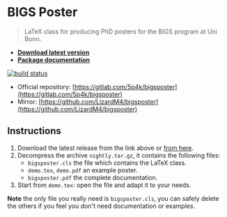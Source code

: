 BIGS Poster
===========

> LaTeX class for producing PhD posters for the BIGS program at Uni Bonn.

 - **[Download latest version](https://gitlab.com/5p4k/bigsposter/builds/artifacts/master/raw/nightly.tar.gz?job=pdflatex)**
 - **[Package documentation](https://gitlab.com/5p4k/bigsposter/builds/artifacts/master/raw/bigsposter.pdf?job=pdflatex)**
 
[![build status](https://gitlab.com/5p4k/bigsposter/badges/master/build.svg)](https://gitlab.com/5p4k/bigsposter/commits/master)

 - Official repository: [https://gitlab.com/5p4k/bigsposter](https://gitlab.com/5p4k/bigsposter) 
 - Mirror: [https://github.com/LizardM4/bigsposter](https://github.com/LizardM4/bigsposter)
 
Instructions
------------
1. Download the latest release from the link above or [from here](https://gitlab.com/5p4k/bigsposter/builds/artifacts/master/raw/nightly.tar.gz?job=pdflatex).
2. Decompress the archive `nightly.tar.gz`, it contains the following files:
   - `bigsposter.cls` the file which contains the LaTeX class.
   - `demo.tex`, `demo.pdf` an example poster.
   - `bigsposter.pdf` the complete documentation.
3. Start from `demo.tex`: open the file and adapt it to your needs.

**Note** the only file you really need is `bigsposter.cls`, you can safely delete the others if you feel you don't need documentation or examples.
